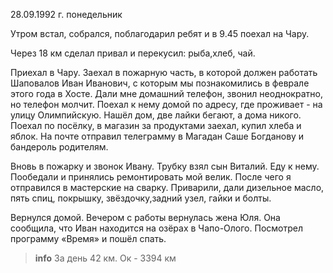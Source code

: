 28.09.1992 г. понедельник

Утром встал, собрался, поблагодарил ребят и в 9.45 поехал на Чару. 

Через 18 км сделал привал и перекусил: рыба,хлеб, чай.

Приехал в Чару. 
Заехал в пожарную часть, в которой должен работать Шаповалов Иван Иванович, с которым мы познакомились в феврале этого года в Хосте. 
Дали мне домашний телефон, звонил неоднократно, но телефон молчит. 
Поехал к нему домой по адресу, где проживает - на улицу Олимпийскую. 
Нашёл дом, две лайки бегают, а дома никого. 
Поехал по посёлку, в магазин за продуктами заехал, купил хлеба и яблок. 
На почте отправил телеграмму в Магадан Саше Богданову и бандероль родителям. 

Вновь в пожарку и звонок Ивану. Трубку взял сын Виталий. 
Еду к нему. 
Пообедали и принялись ремонтировать мой велик. 
После чего я отправился в мастерские на сварку. Приварили, дали дизельное масло, пять спиц, покрышку, звёздочку,задний узел, гайки и болты. 

Вернулся домой. 
Вечером с работы вернулась жена Юля. 
Она сообщила, что Иван находится на озёрах в Чапо-Олого. 
Посмотрел программу «Время» и пошёл спать.
> **info**
За день 42 км. Ок - 3394 км